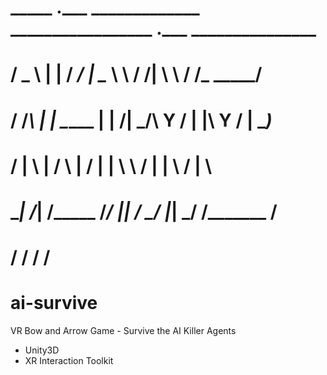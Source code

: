 ﻿
#    _____  .___    _____________ _________________   ____._______   _______________
#   /  _  \ |   |  /   _____/    |   \______   \   \ /   /|   \   \ /   /\_   _____/
#  /  /_\  \|   |  \_____  \|    |   /|       _/\   Y   / |   |\   Y   /  |    __)_ 
# /    |    \   |  /        \    |  / |    |   \ \     /  |   | \     /   |        \
# \____|__  /___| /_______  /______/  |____|_  /  \___/   |___|  \___/   /_______  /
#         \/              \/                 \/                                  \/ 


# ai-survive
VR Bow and Arrow Game - Survive the AI Killer Agents


- Unity3D
- XR Interaction Toolkit
